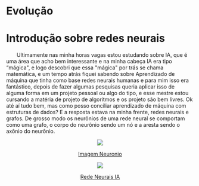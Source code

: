 # Evolução

# Introdução sobre redes neurais

&emsp;&emsp;Ultimamente nas minha horas vagas estou estudando sobre IA, que é uma área que acho bem interessante e na minha cabeça IA era tipo “mágica", e logo descobri que essa "mágica" por trás se chama matemática, e um tempo atrás fiquei sabendo sobre Aprendizado de máquina que tinha como base redes neurais humanas e para mim isso era fantástico, depois de fazer algumas pesquisas queria aplicar isso de alguma forma em um projeto pessoal ou algo do tipo, e esse mestre estou cursando a matéria de projeto de algoritmos e os projeto são bem livres. Ok até aí tudo bem, mas como posso conciliar aprendizado de máquina com estruturas de dados? E a resposta estava na minha frente, redes neurais e grafos. De grosso modo os neurônios de uma rede neural se comportam como uma grafo, o corpo do neurônio sendo um nó e a aresta sendo o axônio do neurônio.

<center>

![](https://raw.githubusercontent.com/projeto-de-algoritmos/Final-Flappy-Baby-Yoda/master/imgs/1-partes-do-neuronio.jpg)
</center>

<center>

[Imagem Neuronio](https://raw.githubusercontent.com/projeto-de-algoritmos/Final-Flappy-Baby-Yoda/master/imgs/1-partes-do-neuronio.jpg)

</center>


<center>

![](https://raw.githubusercontent.com/projeto-de-algoritmos/Final-Flappy-Baby-Yoda/master/imgs/rede-neural.png)

</center>

<center>

[Rede Neurais IA](https://raw.githubusercontent.com/projeto-de-algoritmos/Final-Flappy-Baby-Yoda/master/imgs/rede-neural.png)

</center>